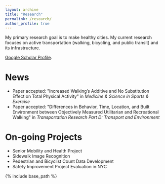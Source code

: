 ```yaml
---
layout: archive
title: "Research"
permalink: /research/
author_profile: true
---
```


My primary research goal is to make healthy cities. My current research focuses on active transportation (walking, bicycling, and public transit) and its infrastructure.

[Google Scholar Profile](https://scholar.google.com/citations?user=OgXBE_4AAAAJ&hl=en).

News
======
* Paper accepted: "Increased Walking’s Additive and No Substitution Effect on Total Physical Activity" in *Medicine & Science in Sports & Exercise*
* Paper accepted: "Differences in Behavior, Time, Location, and Built Environment between Objectively Measured Utilitarian and Recreational Walking" in *Transportation Research Part D: Transport and Environment*

On-going Projects
======
* Senior Mobility and Health Project
* Sidewalk Image Recognition
* Pedestrian and Bicyclist Count Data Development
* Safety Improvement Project Evaluation in NYC

{% include base_path %}

<!---
{% for post in site.research reversed %}
  {% include archive-single.html %}
{% endfor %}
-->